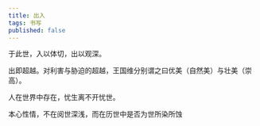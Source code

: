 ```yaml
---
title: 出入
tags: 书写
published: false
---
```


于此世，入以体切，出以观深。

出即超越。对利害与胁迫的超越，王国维分别谓之曰优美（自然美）与壮美（崇高）。

人在世界中存在，忧生离不开忧世。

本心性情，不在阅世深浅，而在历世中是否为世所染所蚀